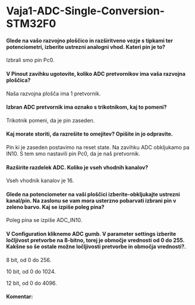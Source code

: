 # Vaja1-ADC-Single-Conversion-STM32F0
<h4> Glede na vašo razvojno ploščico in razširitveno vezje s tipkami ter potenciometri, izberite ustrezni analogni vhod. Kateri pin je to? </h4>
<p> Izbrali smo pin Pc0. </p>
<h4> V Pinout zavihku ugotovite, koliko ADC pretvornikov ima vaša razvojna ploščica? </h4>
<p> Naša razvojna plošča ima 1 pretvornik. </p>
<h4> Izbran ADC pretvornik ima oznako s trikotnikom, kaj to pomeni? </h4>
<p> Trikotnik pomeni, da je pin zaseden. </p>
<h4> Kaj morate storiti, da razrešite to omejitev? Opišite in jo odpravite. </h4>
<p> Pin ki je zaseden postavimo na reset state. Na zavihku ADC obkljukamo pa IN10. S tem smo nastavili pin Pc0, da je naš pretvornik. </p>
<h4> Razširite razdelek ADC. Koliko je vseh vhodnih kanalov? </h4>
<p> Vseh vhodnik kanalov je 16. </p>
<h4> Glede na potenciometer na vaši ploščici izberite-obkljukajte ustrezni kanal/pin. Na zaslonu se vam mora usterzno pobarvati izbrani pin v zeleno barvo. Kaj se izpiše poleg pina? </h4>
<p> Poleg pina se izpiše ADC_IN10. </p>
<h4> V Configuration kliknemo ADC gumb. V parameter settings izberite ločljivost pretvorbe na 8-bitno, torej je območje vrednosti od 0 do 255. Kakšne so še ostale možne ločljivosti pretvorbe in območja vrednosti?. </h4>
<p> 8 bit, od 0 do 256. </p>
<p> 10 bit, od 0 do 1024. </p>
<p> 12 bit, od 0 do 4096. </p>
<h4> Komentar: </h4>
<p> 
